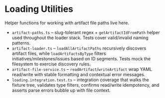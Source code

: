 # Loading Utilities

Helper functions for working with artifact file paths live here.

- `artifact-paths.ts` – slug-tolerant regex + `getArtifactIdFromPath` helper
  used throughout the loader stack. Tests cover valid/invalid naming patterns.
- `artifact-loader.ts` – `loadAllArtifactPaths` recursively discovers artifact
  files, while `loadArtifactsByType` filters initiatives/milestones/issues based
  on ID segments. Tests mock the filesystem to exercise discovery rules.
- `artifact-file-service.ts` – `readArtifact`/`writeArtifact` wrap YAML
  read/write with stable formatting and contextual error messages.
- `loading.integration.test.ts` – integration coverage that walks the fixture
  tree, validates type filters, confirms read/write idempotency, and asserts
  parse errors bubble up with file context.
